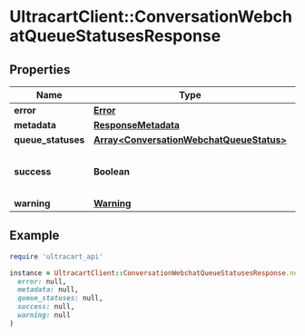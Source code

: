 # UltracartClient::ConversationWebchatQueueStatusesResponse

## Properties

| Name | Type | Description | Notes |
| ---- | ---- | ----------- | ----- |
| **error** | [**Error**](Error.md) |  | [optional] |
| **metadata** | [**ResponseMetadata**](ResponseMetadata.md) |  | [optional] |
| **queue_statuses** | [**Array&lt;ConversationWebchatQueueStatus&gt;**](ConversationWebchatQueueStatus.md) |  | [optional] |
| **success** | **Boolean** | Indicates if API call was successful | [optional] |
| **warning** | [**Warning**](Warning.md) |  | [optional] |

## Example

```ruby
require 'ultracart_api'

instance = UltracartClient::ConversationWebchatQueueStatusesResponse.new(
  error: null,
  metadata: null,
  queue_statuses: null,
  success: null,
  warning: null
)
```

